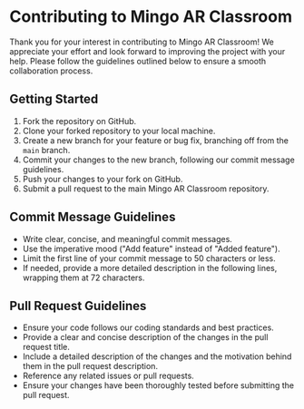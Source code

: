 # Contributing to Mingo AR Classroom

Thank you for your interest in contributing to Mingo AR Classroom! We appreciate your effort and look forward to improving the project with your help. Please follow the guidelines outlined below to ensure a smooth collaboration process.

## Getting Started

1. Fork the repository on GitHub.
2. Clone your forked repository to your local machine.
3. Create a new branch for your feature or bug fix, branching off from the `main` branch.
4. Commit your changes to the new branch, following our commit message guidelines.
5. Push your changes to your fork on GitHub.
6. Submit a pull request to the main Mingo AR Classroom repository.

## Commit Message Guidelines

- Write clear, concise, and meaningful commit messages.
- Use the imperative mood ("Add feature" instead of "Added feature").
- Limit the first line of your commit message to 50 characters or less.
- If needed, provide a more detailed description in the following lines, wrapping them at 72 characters.

## Pull Request Guidelines

- Ensure your code follows our coding standards and best practices.
- Provide a clear and concise description of the changes in the pull request title.
- Include a detailed description of the changes and the motivation behind them in the pull request description.
- Reference any related issues or pull requests.
- Ensure your changes have been thoroughly tested before submitting the pull request.
